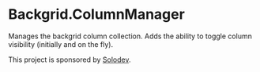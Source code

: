 # Backgrid.ColumnManager

Manages the backgrid column collection. Adds the ability to toggle column visibility (initially and on the fly). 

This project is sponsored by [Solodev](http://www.solodev.com).

